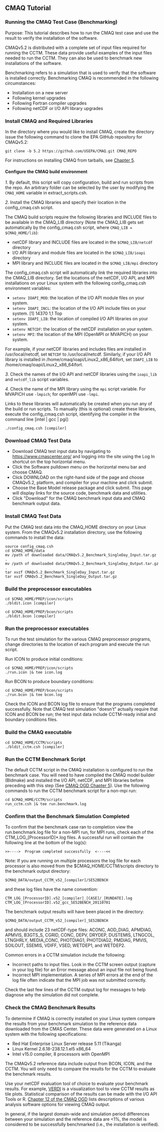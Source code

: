 ## CMAQ Tutorial ##
### Running the CMAQ Test Case (Benchmarking) ###
Purpose: This tutorial describes how to run the CMAQ test case and use the result to verify the installation of the software.

CMAQv5.2 is distributed with a complete set of input files required for running the CCTM. These data provide useful examples of the input files needed to run the CCTM. They can also be used to benchmark new installations of the software.

Benchmarking refers to a simulation that is used to verify that the software is installed correctly.  Benchmarking CMAQ is recommended in the following circumstances:
- Installation on a new server     
- Following kernel upgrades
- Following Fortran compiler upgrades
- Following netCDF or I/O API library upgrades

### Install CMAQ and Required Libraries

In the directory where you would like to install CMAQ, create the directory issue the following command to clone the EPA GitHub repository for CMAQv5.2:

```
git clone -b 5.2 https://github.com/USEPA/CMAQ.git CMAQ_REPO
```

For instructions on installing CMAQ from tarballs, see [Chapter 5](CMAQ_OGD_ch05_sys_req.md).

#### Configure the CMAQ build environment

*1.* By default, this script will copy configuration, build and run scripts from the repo. An arbitrary folder can be selected by the user by modifying the `CMAQ_HOME` variable in extract_scripts.csh.

*2.* Install the CMAQ libraries and specify their location in the config_cmaq.csh script.

The CMAQ build scripts require the following libraries and INCLUDE files to be available in the CMAQ_LIB directory (Note the CMAQ_LIB gets set automatically by the config_cmaq.csh script, where `CMAQ_LIB = $CMAQ_HOME/lib`):

- netCDF library and INCLUDE files are located in the `$CMAQ_LIB/netcdf` directory
- I/O API library and module files are located in the `$CMAQ_LIB/ioapi` directory
- MPI library and INCLUDE files are located in the `$CMAQ_LIB/mpi` directory

The config_cmaq.csh script will automatically link the required libraries into the CMAQ_LIB directory. Set the locations of the netCDF, I/O API, and MPI installations on your Linux system with the following config_cmaq.csh environment variables:

- `setenv IOAPI_MOD`: the location of the I/O API module files on your system.
- `setenv IOAPI_INCL`: the location of the I/O API include files on your system.
[1] 14370                                                                              1,1           Top
- `setenv IOAPI_LIB`: the location of compiled I/O API libraries on your system.       
- `setenv NETCDF`: the location of the netCDF installation on your system.
- `setenv MPI`: the location of the MPI (OpenMPI or MVAPICH) on your system.

For example, if your netCDF libraries and includes files are installed in /usr/local/netcdf, set `NETCDF` to /usr/local/netcdf. Similarly, if your I/O API library is installed in /home/cmaq/ioapi/Linux2_x86_64ifort, set `IOAPI_LIB` to /home/cmaq/ioapi/Linux2_x86_64ifort.

*3.* Check the names of the I/O API and netCDF libraries using the `ioapi_lib` and `netcdf_lib` script variables.

*4.* Check the name of the MPI library using the `mpi` script variable. For MVAPICH use `-lmpich`; for openMPI use `-lmpi`.

Links to these libraries will automatically be created when you run any of the build or run scripts. To manually (this is optional) create these libraries, execute the config_cmaq.csh script, identifying the compiler in the command line [intel | gcc | pgi]:

```
./config_cmaq.csh [compiler]
```


### Download CMAQ Test Data

- Download CMAQ test input data by navigating to https://www.cmascenter.org/ and logging into the site using the Log In shortcut on the top horizontal menu.
- Click the Software pulldown menu on the horizontal menu bar and choose CMAQ.
- Click DOWNLOAD on the right-hand side of the page and choose CMAQv5.2, platform, and compiler for your machine and click submit.
- Choose the Base Model release package and click submit. This page will display links for the source code, benchmark data and utilities.
- Click "Download" for the CMAQ benchmark input data and CMAQ benchmark output data.


### Install CMAQ Test Data

Put the CMAQ test data into the CMAQ_HOME directory on your Linux system. From the CMAQv5.2 installation directory, use the following commands to install the data:

```
source config_cmaq.csh
cd $CMAQ_HOME/data
mv /path of downloaded data/CMAQv5.2_Benchmark_SingleDay_Input.tar.gz .
mv /path of downloaded data/CMAQv5.2_Benchmark_SingleDay_Output.tar.gz .
tar xvzf CMAQv5.2_Benchmark_SingleDay_Input.tar.gz
tar xvzf CMAQv5.2_Benchmark_SingleDay_Output.tar.gz
```

### Build the preprocessor executables

```
cd $CMAQ_HOME/PREP/icon/scripts
./bldit.icon [compiler]
```

```
cd $CMAQ_HOME/PREP/bcon/scripts
./bldit.bcon [compiler]
```

### Run the preprocessor executables

To run the test simulation for the various CMAQ preprocessor programs, change directories to the location of each program and execute the run script.

Run ICON to produce initial conditions:

```
cd $CMAQ_HOME/PREP/icon/scripts
./run.icon |& tee icon.log
```

Run BCON to produce boundary conditions:

```
cd $CMAQ_HOME/PREP/bcon/scripts
./run.bcon |& tee bcon.log
```

Check the ICON and BCON log file to ensure that the programs completed successfully. Note that CMAQ test simulation "doesn't" actually require that ICON and BCON be run; the test input data include CCTM-ready initial and boundary conditions files.

### Build the CMAQ executable

```
cd $CMAQ_HOME/CCTM/scripts
./bldit_cctm.csh [compiler]
```

### Run the CCTM Benchmark Script

The default CCTM script in the CMAQ installation is configured to run the benchmark case. You will need to have compiled the CMAQ model builder (Bldmake) and installed the I/O API, netCDF, and MPI libraries before preceding with this step (See [CMAQ OGD Chapter 5](https://github.com/USEPA/CMAQ/blob/5.2/CCTM/docs/User_Manual/CMAQ_OGD_ch05_sys_req.md)).  Use the following commands to run the CCTM benchmark script for a non-mpi run:

```
cd $CMAQ_HOME/CCTM/scripts
run_cctm.csh |& tee run.benchmark.log
```

### Confirm that the Benchmark Simulation Completed

To confirm that the benchmark case ran to completion view the run.benchmark.log file for a non-MPI run, for MPI runs, check each of the CTM_LOG_[ProcessorID]*.log files. A successful run will contain the following line at the bottom of the log(s):

``>>---->  Program completed successfully  <----<<``

Note: If you are running on multiple processors the log file for each processor is also moved from the $CMAQ_HOME/CCTM/scripts directory to the benchmark output directory: 

```
$CMAQ_DATA/output_CCTM_v52_[compiler]/SE52BENCH 
```
and these log files have the name convention: 

```
CTM_LOG_[ProcessorID].v52_[compiler]_[CASE]/_[RUNDATE].log
CTM_LOG_[ProcessorID].v52_gcc_SE52BENCH_20110701
```

The benchmark output results will have been placed in the directory: 

```
$CMAQ_DATA/output_CCTM_v52_[compiler]_SE52BENCH 
```

and should include 23 netCDF-type files: ACONC, AOD_DIAG, APMDIAG, APMVIS, B3GTS_S, CGRID, CONC, DEPV, DRYDEP, DUSTEMIS, LTNGCOL, LTNGHRLY, MEDIA_CONC, PHOTDIAG1, PHOTDIAG2, PMDIAG, PMVIS, SOILOUT, SSEMIS, VDIFF, VSED, WETDEP1, and WETDEP2.


Common errors in a CCTM simulation include the following:
- Incorrect paths to input files. Look in the CCTM screen output (capture in your log file) for an Error message about an input file not being found.  
- Incorrect MPI implementation. A series of MPI errors at the end of the log file often indicate that the MPI job was not submitted correctly.   

Check the last few lines of the CCTM output log for messages to help diagnose why the simulation did not complete.

### Check the CMAQ Benchmark Results

To determine if CMAQ is correctly installed on your Linux system compare the results from your benchmark simulation to the reference data downloaded from the CMAS Center. These data were generated on a Linux system with the following specifications:
- Red Hat Enterprise Linux Server release 5.11 (Tikanga)
- Linux Kernel 2.6.18-238.12.1.el5 x86_64
- Intel v15.0 compiler, 8 processors with OpenMPI

The CMAQv5.2 reference data include output from BCON, ICON, and the CCTM. You will only need to compare the results for the CCTM to evaluate the benchmark results.

Use your netCDF evaluation tool of choice to evaluate your benchmark results. For example, [VERDI](https://www.verdi-tool.org/) is a visualization tool to view CCTM results as tile plots. Statistical comparison of the results can be made with the I/O API Tools or R. [Chapter 12 of the CMAQ OGD](https://github.com/USEPA/ECMAQ/blob/5.2/CCTM/docs/User_Manual/CMAQ_OGD_ch12_analysis_tools.md) lists descriptions of various analysis software options for viewing CMAQ output.

In general, if the largest domain-wide and simulation period differences between your simulation and the reference data are <1%, the model is considered to be successfully benchmarked (i.e., the installation is verified).
